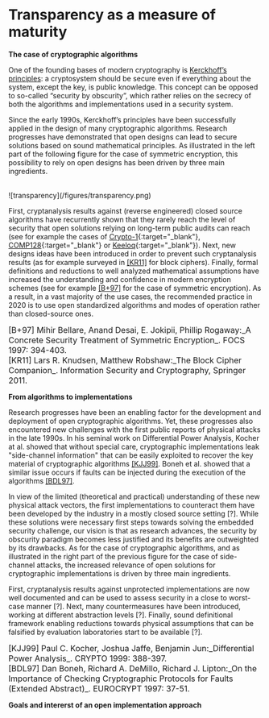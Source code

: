 # Transparency as a measure of maturity

**The case of cryptographic algorithms**

One of the founding bases of modern cryptography is [Kerckhoff’s principles](https://en.wikipedia.org/wiki/Kerckhoffs_principle): 
a cryptosystem should be secure even if everything about the system, except the key, 
is public knowledge. This concept can be opposed to so-called “security by obscurity”, 
which rather relies on the secrecy of both the algorithms and implementations used
in a security system.

Since the early 1990s, Kerckhoff’s principles have been successfully
applied in the design of many cryptographic algorithms. Research progresses have demonstrated that 
open designs can lead to secure solutions based on sound mathematical principles. 
As illustrated in the left part of the following figure for the case of symmetric encryption, 
this possibility to rely on open designs has been driven by three main ingredients.

<br/>
![transparency](/figures/transparency.png)
<br/>

First, cryptanalysis results against (reverse engineered) closed source algorithms
have recurrently shown that they rarely reach the level of security that open 
solutions relying on long-term public audits can reach (see for example the cases of
[Crypto-1](https://en.wikipedia.org/wiki/Crypto-1){:target="_blank"}, [COMP128](https://en.wikipedia.org/wiki/COMP128){:target="_blank"} 
or [Keeloq](https://en.wikipedia.org/wiki/KeeLoq){:target="_blank"}).
Next, new designs 
ideas have been introduced in order to prevent such cryptanalysis results (as for example
surveyed in [\[KR11\]](#KR11) for block ciphers). Finally, 
formal definitions and reductions to well analyzed mathematical assumptions have increased the 
understanding and confidence in modern encryption schemes (see for example
[\[B+97\]](#B+97) for the case of symmetric encryption). As a result, in a vast 
majority of the use cases, the recommended practice in 2020 is to use open standardized 
algorithms and modes of operation rather than closed-source ones. 

<font size="3">
<a name="BR97">[B+97]</a> Mihir Bellare, Anand Desai, E. Jokipii, Phillip Rogaway:_A Concrete Security Treatment of Symmetric Encryption_. FOCS 1997: 394-403.<br>
<a name="KR11">[KR11]</a> Lars R. Knudsen, Matthew Robshaw:_The Block Cipher Companion_. Information Security and Cryptography, Springer 2011.
</font>

**From algorithms to implementations**

Research progresses have been an enabling factor for the development and deployment of open cryptographic 
algorithms. Yet, these progresses also encountered new challenges with the first public 
reports of physical attacks in the late 1990s. In his seminal work on Differential Power 
Analysis, Kocher at al. showed that without special care, cryptographic implementations 
leak "side-channel information" that can be easily exploited to recover the key material of 
cryptographic algorithms [\[KJJ99\]](#KJJ99). Boneh et al. showed that a similar issue occurs 
if faults can be injected during the execution of the algorithms [\[BDL97\]](#BDL97). 

In view of the limited (theoretical and practical) understanding of these new physical attack 
vectors, the first implementations to counteract them have been developed by the industry in a 
mostly closed source setting [?]. While these solutions were necessary first steps towards solving
the embedded security challenge, our vision is that as research advances, the security 
by obscurity paradigm becomes less justified and its benefits are outweighted by its drawbacks. 
As for the case of cryptographic algorithms, and as illustrated in the right part of the previous figure for 
the case of side-channel attacks, the increased relevance of open solutions for cryptographic
implementations is driven by three main ingredients. 

First, cryptanalysis results against unprotected implementations are now well documented and 
can be used to assess security in a close to worst-case manner [?]. Next, many countermeasures
have been introduced, working at different abstraction levels [?]. Finally, sound definitional 
framework enabling reductions towards physical assumptions that can be falsified by evaluation 
laboratories start to be available [?].

<font size="3">
<a name="KJJ99">[KJJ99]</a> Paul C. Kocher, Joshua Jaffe, Benjamin Jun:_Differential Power Analysis_. CRYPTO 1999: 388-397.<br>
<a name="BDL97">[BDL97]</a> Dan Boneh, Richard A. DeMillo, Richard J. Lipton:_On the Importance of Checking Cryptographic Protocols for Faults (Extended Abstract)_. EUROCRYPT 1997: 37-51.
</font>

**Goals and intererst of an open implementation approach**
